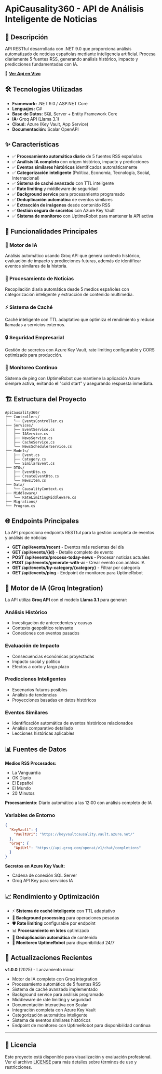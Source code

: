 # ApiCausality360 - API de Análisis Inteligente de Noticias

## 🚀 Descripción

API RESTful desarrollada con .NET 9.0 que proporciona análisis automatizado de noticias españolas mediante inteligencia artificial. Procesa diariamente 5 fuentes RSS, generando análisis histórico, impacto y predicciones fundamentadas con IA.

🔗 **[Ver Api en Vivo](https://apicausality360.azurewebsites.net/scalar/v1)**

## 🛠️ Tecnologías Utilizadas

- **Framework:** .NET 9.0 / ASP.NET Core
- **Lenguajes:** C#
- **Base de Datos:** SQL Server + Entity Framework Core
- **IA:** Groq API (Llama 3.1)
- **Cloud:** Azure (Key Vault, App Service)
- **Documentación:** Scalar OpenAPI

## ✨ Características

- ✅ **Procesamiento automático diario** de 5 fuentes RSS españolas
- ✅ **Análisis IA completo** con origen histórico, impacto y predicciones
- ✅ **Eventos similares históricos** identificados automáticamente
- ✅ **Categorización inteligente** (Política, Economía, Tecnología, Social, Internacional)
- ✅ **Sistema de caché avanzado** con TTL inteligente
- ✅ **Rate limiting** y middleware de seguridad
- ✅ **Background service** para procesamiento programado
- ✅ **Deduplicación automática** de eventos similares
- ✅ **Extracción de imágenes** desde contenido RSS
- ✅ **Gestión segura de secretos** con Azure Key Vault
- ✅ **Sistema de monitoreo** con UptimeRobot para mantener la API activa

## 📱 Funcionalidades Principales

### 🤖 Motor de IA
Análisis automático usando Groq API que genera contexto histórico, evaluación de impacto y predicciones futuras, además de identificar eventos similares de la historia.

### 📰 Procesamiento de Noticias
Recopilación diaria automática desde 5 medios españoles con categorización inteligente y extracción de contenido multimedia.

### ⚡ Sistema de Caché
Caché inteligente con TTL adaptativo que optimiza el rendimiento y reduce llamadas a servicios externos.

### 🔒 Seguridad Empresarial
Gestión de secretos con Azure Key Vault, rate limiting configurable y CORS optimizado para producción.

### 📡 Monitoreo Continuo
Sistema de ping con UptimeRobot que mantiene la aplicación Azure siempre activa, evitando el "cold start" y asegurando respuesta inmediata.

## 🏗️ Estructura del Proyecto

```
ApiCausality360/
├── Controllers/
│   └── EventsController.cs
├── Services/
│   ├── EventService.cs
│   ├── IAService.cs
│   ├── NewsService.cs
│   ├── CacheService.cs
│   └── NewsSchedulerService.cs
├── Models/
│   ├── Event.cs
│   ├── Category.cs
│   └── SimilarEvent.cs
├── DTOs/
│   ├── EventDto.cs
│   ├── CreateEventDto.cs
│   └── NewsItem.cs
├── Data/
│   └── CausalityContext.cs
├── Middleware/
│   └── RateLimitingMiddleware.cs
├── Migrations/
└── Program.cs
```

## 🌐 Endpoints Principales

La API proporciona endpoints RESTful para la gestión completa de eventos y análisis de noticias:

- **GET /api/events/recent** - Eventos más recientes del día
- **GET /api/events/{id}** - Detalle completo de evento
- **POST /api/events/process-today-news** - Procesar noticias actuales
- **POST /api/events/generate-with-ai** - Crear evento con análisis IA
- **GET /api/events/by-category/{category}** - Filtrar por categoría
- **GET /api/events/ping** - Endpoint de monitoreo para UptimeRobot

## 🤖 Motor de IA (Groq Integration)

La API utiliza **Groq API** con el modelo **Llama 3.1** para generar:

### Análisis Histórico
- Investigación de antecedentes y causas
- Contexto geopolítico relevante
- Conexiones con eventos pasados

### Evaluación de Impacto
- Consecuencias económicas proyectadas
- Impacto social y político
- Efectos a corto y largo plazo

### Predicciones Inteligentes
- Escenarios futuros posibles
- Análisis de tendencias
- Proyecciones basadas en datos históricos

### Eventos Similares
- Identificación automática de eventos históricos relacionados
- Análisis comparativo detallado
- Lecciones históricas aplicables

## 📊 Fuentes de Datos

**Medios RSS Procesados:**
- La Vanguardia
- OK Diario  
- El Español
- El Mundo
- 20 Minutos

**Procesamiento:** Diario automático a las 12:00 con análisis completo de IA

### Variables de Entorno
```json
{
  "KeyVault": {
    "VaultUri": "https://keyvaultcausality.vault.azure.net/"
  },
  "Groq": {
    "ApiUrl": "https://api.groq.com/openai/v1/chat/completions"
  }
}
```

**Secretos en Azure Key Vault:**
- Cadena de conexión SQL Server
- Groq API Key para servicios IA

## 📈 Rendimiento y Optimización

- ⚡ **Sistema de caché inteligente** con TTL adaptativo
- 🔄 **Background processing** para operaciones pesadas
- 🛡️ **Rate limiting** configurable por endpoint
- 📊 **Procesamiento en lotes** optimizado
- 🎯 **Deduplicación automática** de contenido
- 📡 **Monitoreo UptimeRobot** para disponibilidad 24/7

## 🔄 Actualizaciones Recientes

**v1.0.0** (2025) - Lanzamiento inicial
- Motor de IA completo con Groq integration
- Procesamiento automático de 5 fuentes RSS
- Sistema de caché avanzado implementado
- Background service para análisis programado
- Middleware de rate limiting y seguridad
- Documentación interactiva con Scalar
- Integración completa con Azure Key Vault
- Categorización automática inteligente
- Sistema de eventos similares históricos
- Endpoint de monitoreo con UptimeRobot para disponibilidad continua

---

## 📄 Licencia

Este proyecto está disponible para visualización y evaluación profesional. Ver el archivo [LICENSE](LICENSE) para más detalles sobre términos de uso y restricciones.